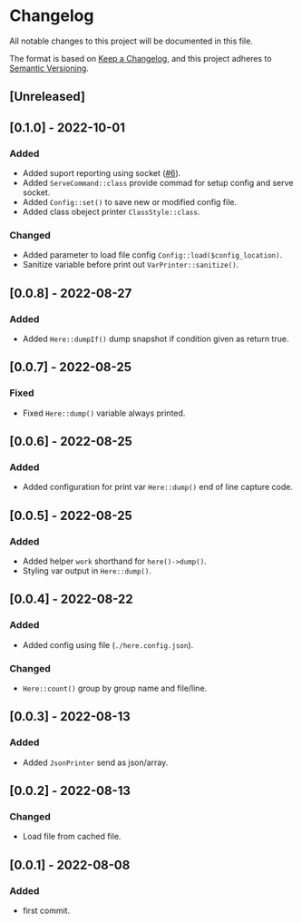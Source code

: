 # Changelog
All notable changes to this project will be documented in this file.

The format is based on [Keep a Changelog](https://keepachangelog.com/en/1.0.0/),
and this project adheres to [Semantic Versioning](https://semver.org/spec/v2.0.0.html).

## [Unreleased]

## [0.1.0] - 2022-10-01
### Added
- Added suport reporting using socket ([#6](https:github.com/sonypradana/here/pull/6)).
- Added `ServeCommand::class` provide commad for setup config and serve socket.
- Added `Config::set()` to save new or modified config file.
- Added class obeject printer `ClassStyle::class`.

### Changed
- Added parameter to load file config `Config::load($config_location)`.
- Sanitize variable before print out `VarPrinter::sanitize()`.

## [0.0.8] - 2022-08-27
### Added
- Added `Here::dumpIf()` dump snapshot if condition given as return true.

## [0.0.7] - 2022-08-25
### Fixed 
- Fixed `Here::dump()` variable always printed.

## [0.0.6] - 2022-08-25
### Added
- Added configuration for print var `Here::dump()` end of line capture code.

## [0.0.5] - 2022-08-25
### Added
- Added helper `work` shorthand for `here()->dump()`.
- Styling var output in `Here::dump()`.

## [0.0.4] - 2022-08-22
### Added
- Added config using file (`./here.config.json`).

### Changed
- `Here::count()` group by group name and file/line.

## [0.0.3] - 2022-08-13
### Added
- Added `JsonPrinter` send as json/array.

## [0.0.2] - 2022-08-13
### Changed
- Load file from cached file.

## [0.0.1] - 2022-08-08
### Added
- first commit.
